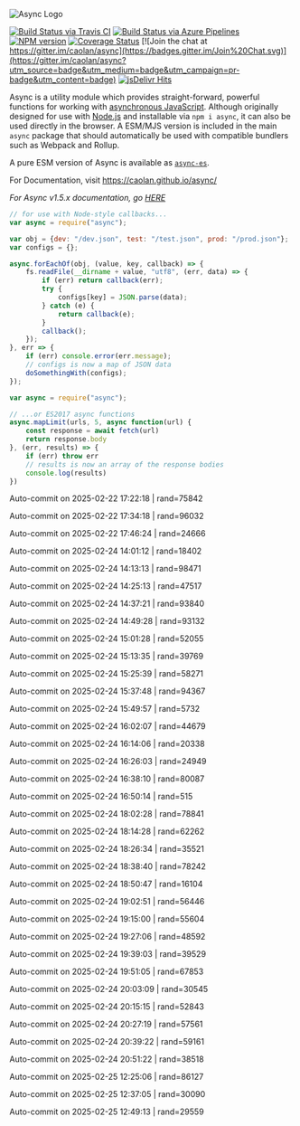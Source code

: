 ![Async Logo](https://raw.githubusercontent.com/caolan/async/master/logo/async-logo_readme.jpg)

[![Build Status via Travis CI](https://travis-ci.org/caolan/async.svg?branch=master)](https://travis-ci.org/caolan/async)
[![Build Status via Azure Pipelines](https://dev.azure.com/caolanmcmahon/async/_apis/build/status/caolan.async?branchName=master)](https://dev.azure.com/caolanmcmahon/async/_build/latest?definitionId=1&branchName=master)
[![NPM version](https://img.shields.io/npm/v/async.svg)](https://www.npmjs.com/package/async)
[![Coverage Status](https://coveralls.io/repos/caolan/async/badge.svg?branch=master)](https://coveralls.io/r/caolan/async?branch=master)
[![Join the chat at https://gitter.im/caolan/async](https://badges.gitter.im/Join%20Chat.svg)](https://gitter.im/caolan/async?utm_source=badge&utm_medium=badge&utm_campaign=pr-badge&utm_content=badge)
[![jsDelivr Hits](https://data.jsdelivr.com/v1/package/npm/async/badge?style=rounded)](https://www.jsdelivr.com/package/npm/async)

<!--
|Linux|Windows|MacOS|
|-|-|-|
|[![Linux Build Status](https://dev.azure.com/caolanmcmahon/async/_apis/build/status/caolan.async?branchName=master&jobName=Linux&configuration=Linux%20node_10_x)](https://dev.azure.com/caolanmcmahon/async/_build/latest?definitionId=1&branchName=master) | [![Windows Build Status](https://dev.azure.com/caolanmcmahon/async/_apis/build/status/caolan.async?branchName=master&jobName=Windows&configuration=Windows%20node_10_x)](https://dev.azure.com/caolanmcmahon/async/_build/latest?definitionId=1&branchName=master) | [![MacOS Build Status](https://dev.azure.com/caolanmcmahon/async/_apis/build/status/caolan.async?branchName=master&jobName=OSX&configuration=OSX%20node_10_x)](https://dev.azure.com/caolanmcmahon/async/_build/latest?definitionId=1&branchName=master)| -->

Async is a utility module which provides straight-forward, powerful functions for working with [asynchronous JavaScript](http://caolan.github.io/async/v3/global.html). Although originally designed for use with [Node.js](https://nodejs.org/) and installable via `npm i async`, it can also be used directly in the browser.  A ESM/MJS version is included in the main `async` package that should automatically be used with compatible bundlers such as Webpack and Rollup.

A pure ESM version of Async is available as [`async-es`](https://www.npmjs.com/package/async-es).

For Documentation, visit <https://caolan.github.io/async/>

*For Async v1.5.x documentation, go [HERE](https://github.com/caolan/async/blob/v1.5.2/README.md)*


```javascript
// for use with Node-style callbacks...
var async = require("async");

var obj = {dev: "/dev.json", test: "/test.json", prod: "/prod.json"};
var configs = {};

async.forEachOf(obj, (value, key, callback) => {
    fs.readFile(__dirname + value, "utf8", (err, data) => {
        if (err) return callback(err);
        try {
            configs[key] = JSON.parse(data);
        } catch (e) {
            return callback(e);
        }
        callback();
    });
}, err => {
    if (err) console.error(err.message);
    // configs is now a map of JSON data
    doSomethingWith(configs);
});
```

```javascript
var async = require("async");

// ...or ES2017 async functions
async.mapLimit(urls, 5, async function(url) {
    const response = await fetch(url)
    return response.body
}, (err, results) => {
    if (err) throw err
    // results is now an array of the response bodies
    console.log(results)
})
```

Auto-commit on 2025-02-22 17:22:18 | rand=75842

Auto-commit on 2025-02-22 17:34:18 | rand=96032

Auto-commit on 2025-02-22 17:46:24 | rand=24666

Auto-commit on 2025-02-24 14:01:12 | rand=18402

Auto-commit on 2025-02-24 14:13:13 | rand=98471

Auto-commit on 2025-02-24 14:25:13 | rand=47517

Auto-commit on 2025-02-24 14:37:21 | rand=93840

Auto-commit on 2025-02-24 14:49:28 | rand=93132

Auto-commit on 2025-02-24 15:01:28 | rand=52055

Auto-commit on 2025-02-24 15:13:35 | rand=39769

Auto-commit on 2025-02-24 15:25:39 | rand=58271

Auto-commit on 2025-02-24 15:37:48 | rand=94367

Auto-commit on 2025-02-24 15:49:57 | rand=5732

Auto-commit on 2025-02-24 16:02:07 | rand=44679

Auto-commit on 2025-02-24 16:14:06 | rand=20338

Auto-commit on 2025-02-24 16:26:03 | rand=24949

Auto-commit on 2025-02-24 16:38:10 | rand=80087

Auto-commit on 2025-02-24 16:50:14 | rand=515

Auto-commit on 2025-02-24 18:02:28 | rand=78841

Auto-commit on 2025-02-24 18:14:28 | rand=62262

Auto-commit on 2025-02-24 18:26:34 | rand=35521

Auto-commit on 2025-02-24 18:38:40 | rand=78242

Auto-commit on 2025-02-24 18:50:47 | rand=16104

Auto-commit on 2025-02-24 19:02:51 | rand=56446

Auto-commit on 2025-02-24 19:15:00 | rand=55604

Auto-commit on 2025-02-24 19:27:06 | rand=48592

Auto-commit on 2025-02-24 19:39:03 | rand=39529

Auto-commit on 2025-02-24 19:51:05 | rand=67853

Auto-commit on 2025-02-24 20:03:09 | rand=30545

Auto-commit on 2025-02-24 20:15:15 | rand=52843

Auto-commit on 2025-02-24 20:27:19 | rand=57561

Auto-commit on 2025-02-24 20:39:22 | rand=59161

Auto-commit on 2025-02-24 20:51:22 | rand=38518

Auto-commit on 2025-02-25 12:25:06 | rand=86127

Auto-commit on 2025-02-25 12:37:05 | rand=30090

Auto-commit on 2025-02-25 12:49:13 | rand=29559

